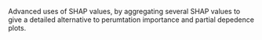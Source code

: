 Advanced uses of SHAP values, by aggregating several SHAP values to give a detailed alternative to perumtation importance and partial depedence plots.
